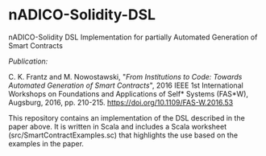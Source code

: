 # nADICO-Solidity-DSL
nADICO-Solidity DSL Implementation for partially Automated Generation of Smart Contracts

*Publication:* 

C. K. Frantz and M. Nowostawski, "*From Institutions to Code: Towards Automated Generation of Smart Contracts*", 2016 IEEE 1st International Workshops on Foundations and Applications of Self* Systems (FAS*W), Augsburg, 2016, pp. 210-215. 
https://doi.org/10.1109/FAS-W.2016.53

This repository contains an implementation of the DSL described in the paper above. It is written in Scala and includes a Scala worksheet (src/SmartContractExamples.sc) that highlights the use based on the examples in the paper.
